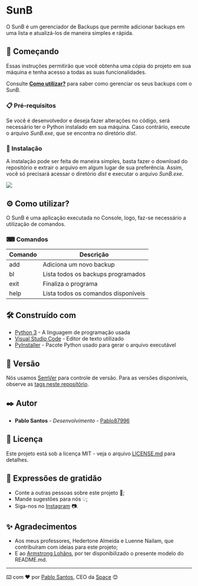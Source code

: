 # SunB

O SunB é um gerenciador de Backups que permite adicionar backups em uma lista e atualizá-los de maneira simples e rápida. 

## 🚀 Começando

Essas instruções permitirão que você obtenha uma cópia do projeto em sua máquina e tenha acesso a todas as suas funcionalidades.

Consulte **[Como utilizar?](#como-utilizar)** para saber como gerenciar os seus backups com o SunB.

### 📋 Pré-requisitos

Se você é desenvolvedor e deseja fazer alterações no código, será necessário ter o Python instalado em sua máquina. Caso contrário, execute o arquivo _SunB.exe_, que se encontra no diretório _dist_.

### 🔧 Instalação

A instalação pode ser feita de maneira simples, basta fazer o download do repositório e extrair o arquivo em algum lugar de sua preferência. Assim, você só precisará acessar o diretório _dist_ e executar o arquivo _SunB.exe_.

<a href="https://github.com/Pablo87996/SunB/archive/refs/heads/main.zip"><img src="https://img.shields.io/badge/-Download-D00000?style=for-the-badge"></a>

## <a id="como-utilizar">⚙️ Como utilizar?</a>

O SunB é uma aplicação executada no Console, logo, faz-se necessário a utilização de comandos.

### ⌨ Comandos

| Comando | Descrição                             |
|---------|---------------------------------------|
| add     | Adiciona um novo backup               |
| bl      | Lista todos os backups programados    |
| exit    | Finaliza o programa                   |
| help    | Lista todos os comandos disponíveis   |

## 🛠️ Construído com

* [Python 3](https://www.python.org/) - A linguagem de programação usada
* [Visual Studio Code](https://code.visualstudio.com/) - Editor de texto utilizado
* [PyInstaller](https://pyinstaller.org/en/stable/) - Pacote Python usado para gerar o arquivo executável

## 📌 Versão
Nós usamos [SemVer](http://semver.org/) para controle de versão. Para as versões disponíveis, observe as [tags neste repositório](https://github.com/Pablo87996/SunB/tags).

## ✒️ Autor

* **Pablo Santos** - *Desenvolvimento* - [Pablo87996](https://github.com/Pablo87996)

## 📄 Licença

Este projeto está sob a licença MIT - veja o arquivo [LICENSE.md](https://github.com/Pablo87996/SunB/blob/main/LICENSE) para detalhes.

## 🎁 Expressões de gratidão

* Conte a outras pessoas sobre este projeto 📢;
* Mande sugestões para nós 💡;
* Siga-nos no [Instagram](https://www.instagram.com/space_01_official/) 📷.

## ✨ Agradecimentos
* Aos meus professores, Hedertone Almeida e Luenne Nailam, que contribuíram com ideias para este projeto;
* E ao [Armstrong Lohãns](https://github.com/lohhans), por ter disponibilizado o presente modelo do README.md.

---
⌨️ com ❤️ por [Pablo Santos](https://github.com/Pablo87996), CEO da [Space](https://www.instagram.com/space_01_official/) 😊
